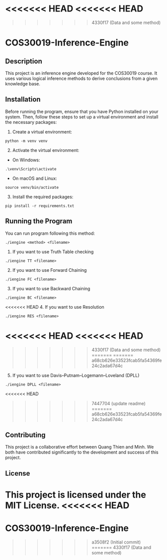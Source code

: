 <<<<<<< HEAD
<<<<<<< HEAD
=======
>>>>>>> 4330f17 (Data and some method)
# COS30019-Inference-Engine

## Description

This project is an inference engine developed for the COS30019 course. It uses various logical inference methods to derive conclusions from a given knowledge base.

## Installation

Before running the program, ensure that you have Python installed on your system. Then, follow these steps to set up a virtual environment and install the necessary packages:

1. Create a virtual environment:

```
python -m venv venv
```

2. Activate the virtual environment:

- On Windows:

```
.\venv\Scripts\activate
```

- On macOS and Linux:

```
source venv/bin/activate
```

3. Install the required packages:

```
pip install -r requirements.txt
```

## Running the Program

You can run program following this method:

```
./iengine <method> <filename>
```

1. If you want to use Truth Table checking

```
./iengine TT <filename>
```

2. If you want to use Forward Chaining

```
./iengine FC <filename>
```

3. If you want to use Backward Chaining

```
./iengine BC <filename>
```

<<<<<<< HEAD
4. If you want to use Resolution

```
./iengine RES <filename>
```

<<<<<<< HEAD
<<<<<<< HEAD
=======
>>>>>>> 4330f17 (Data and some method)
=======
=======
>>>>>>> a68cb626e33523fcab5fa54369fe24c2ada67d4c
5. If you want to use Davis–Putnam–Logemann–Loveland (DPLL)

```
./iengine DPLL <filename>
```

<<<<<<< HEAD
>>>>>>> 7447704 (update readme)
=======
>>>>>>> a68cb626e33523fcab5fa54369fe24c2ada67d4c
## Contributing

This project is a collaborative effort between Quang Thien and Minh. We both have contributed significantly to the development and success of this project.

## License

This project is licensed under the MIT License.
<<<<<<< HEAD
=======
# COS30019-Inference-Engine
>>>>>>> a3508f2 (Initial commit)
=======
>>>>>>> 4330f17 (Data and some method)
